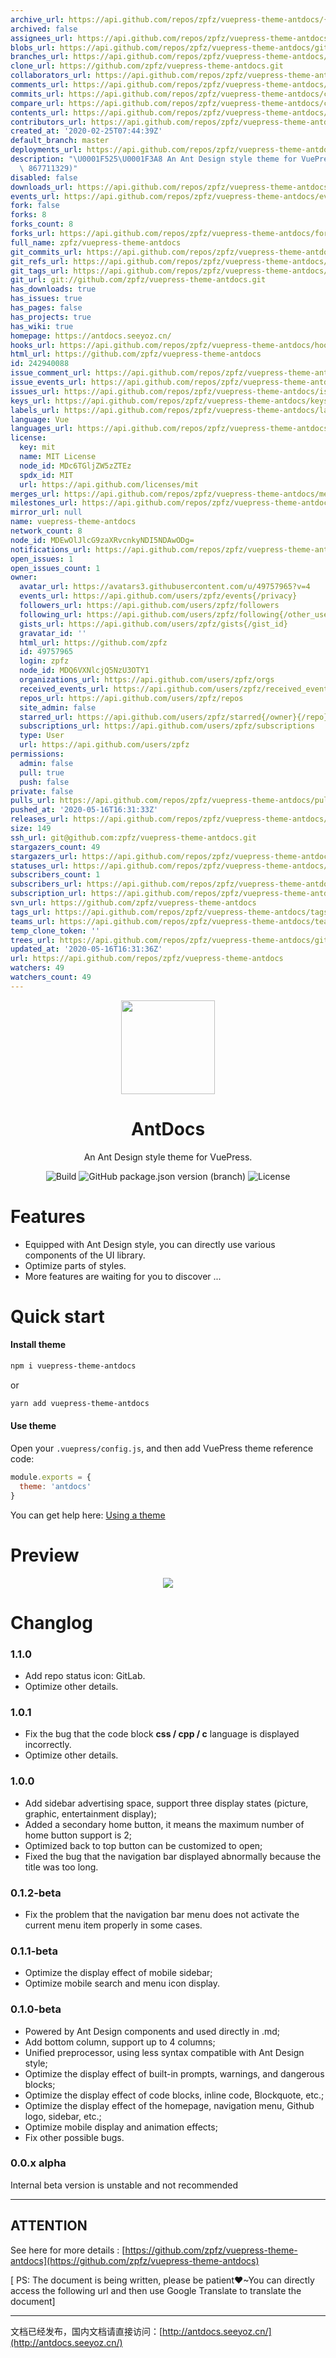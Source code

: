 ```yaml
---
archive_url: https://api.github.com/repos/zpfz/vuepress-theme-antdocs/{archive_format}{/ref}
archived: false
assignees_url: https://api.github.com/repos/zpfz/vuepress-theme-antdocs/assignees{/user}
blobs_url: https://api.github.com/repos/zpfz/vuepress-theme-antdocs/git/blobs{/sha}
branches_url: https://api.github.com/repos/zpfz/vuepress-theme-antdocs/branches{/branch}
clone_url: https://github.com/zpfz/vuepress-theme-antdocs.git
collaborators_url: https://api.github.com/repos/zpfz/vuepress-theme-antdocs/collaborators{/collaborator}
comments_url: https://api.github.com/repos/zpfz/vuepress-theme-antdocs/comments{/number}
commits_url: https://api.github.com/repos/zpfz/vuepress-theme-antdocs/commits{/sha}
compare_url: https://api.github.com/repos/zpfz/vuepress-theme-antdocs/compare/{base}...{head}
contents_url: https://api.github.com/repos/zpfz/vuepress-theme-antdocs/contents/{+path}
contributors_url: https://api.github.com/repos/zpfz/vuepress-theme-antdocs/contributors
created_at: '2020-02-25T07:44:39Z'
default_branch: master
deployments_url: https://api.github.com/repos/zpfz/vuepress-theme-antdocs/deployments
description: "\U0001F525\U0001F3A8 An Ant Design style theme for VuePress. (QQ Group:\
  \ 867711329)"
disabled: false
downloads_url: https://api.github.com/repos/zpfz/vuepress-theme-antdocs/downloads
events_url: https://api.github.com/repos/zpfz/vuepress-theme-antdocs/events
fork: false
forks: 8
forks_count: 8
forks_url: https://api.github.com/repos/zpfz/vuepress-theme-antdocs/forks
full_name: zpfz/vuepress-theme-antdocs
git_commits_url: https://api.github.com/repos/zpfz/vuepress-theme-antdocs/git/commits{/sha}
git_refs_url: https://api.github.com/repos/zpfz/vuepress-theme-antdocs/git/refs{/sha}
git_tags_url: https://api.github.com/repos/zpfz/vuepress-theme-antdocs/git/tags{/sha}
git_url: git://github.com/zpfz/vuepress-theme-antdocs.git
has_downloads: true
has_issues: true
has_pages: false
has_projects: true
has_wiki: true
homepage: https://antdocs.seeyoz.cn/
hooks_url: https://api.github.com/repos/zpfz/vuepress-theme-antdocs/hooks
html_url: https://github.com/zpfz/vuepress-theme-antdocs
id: 242940088
issue_comment_url: https://api.github.com/repos/zpfz/vuepress-theme-antdocs/issues/comments{/number}
issue_events_url: https://api.github.com/repos/zpfz/vuepress-theme-antdocs/issues/events{/number}
issues_url: https://api.github.com/repos/zpfz/vuepress-theme-antdocs/issues{/number}
keys_url: https://api.github.com/repos/zpfz/vuepress-theme-antdocs/keys{/key_id}
labels_url: https://api.github.com/repos/zpfz/vuepress-theme-antdocs/labels{/name}
language: Vue
languages_url: https://api.github.com/repos/zpfz/vuepress-theme-antdocs/languages
license:
  key: mit
  name: MIT License
  node_id: MDc6TGljZW5zZTEz
  spdx_id: MIT
  url: https://api.github.com/licenses/mit
merges_url: https://api.github.com/repos/zpfz/vuepress-theme-antdocs/merges
milestones_url: https://api.github.com/repos/zpfz/vuepress-theme-antdocs/milestones{/number}
mirror_url: null
name: vuepress-theme-antdocs
network_count: 8
node_id: MDEwOlJlcG9zaXRvcnkyNDI5NDAwODg=
notifications_url: https://api.github.com/repos/zpfz/vuepress-theme-antdocs/notifications{?since,all,participating}
open_issues: 1
open_issues_count: 1
owner:
  avatar_url: https://avatars3.githubusercontent.com/u/49757965?v=4
  events_url: https://api.github.com/users/zpfz/events{/privacy}
  followers_url: https://api.github.com/users/zpfz/followers
  following_url: https://api.github.com/users/zpfz/following{/other_user}
  gists_url: https://api.github.com/users/zpfz/gists{/gist_id}
  gravatar_id: ''
  html_url: https://github.com/zpfz
  id: 49757965
  login: zpfz
  node_id: MDQ6VXNlcjQ5NzU3OTY1
  organizations_url: https://api.github.com/users/zpfz/orgs
  received_events_url: https://api.github.com/users/zpfz/received_events
  repos_url: https://api.github.com/users/zpfz/repos
  site_admin: false
  starred_url: https://api.github.com/users/zpfz/starred{/owner}{/repo}
  subscriptions_url: https://api.github.com/users/zpfz/subscriptions
  type: User
  url: https://api.github.com/users/zpfz
permissions:
  admin: false
  pull: true
  push: false
private: false
pulls_url: https://api.github.com/repos/zpfz/vuepress-theme-antdocs/pulls{/number}
pushed_at: '2020-05-16T16:31:33Z'
releases_url: https://api.github.com/repos/zpfz/vuepress-theme-antdocs/releases{/id}
size: 149
ssh_url: git@github.com:zpfz/vuepress-theme-antdocs.git
stargazers_count: 49
stargazers_url: https://api.github.com/repos/zpfz/vuepress-theme-antdocs/stargazers
statuses_url: https://api.github.com/repos/zpfz/vuepress-theme-antdocs/statuses/{sha}
subscribers_count: 1
subscribers_url: https://api.github.com/repos/zpfz/vuepress-theme-antdocs/subscribers
subscription_url: https://api.github.com/repos/zpfz/vuepress-theme-antdocs/subscription
svn_url: https://github.com/zpfz/vuepress-theme-antdocs
tags_url: https://api.github.com/repos/zpfz/vuepress-theme-antdocs/tags
teams_url: https://api.github.com/repos/zpfz/vuepress-theme-antdocs/teams
temp_clone_token: ''
trees_url: https://api.github.com/repos/zpfz/vuepress-theme-antdocs/git/trees{/sha}
updated_at: '2020-05-16T16:31:36Z'
url: https://api.github.com/repos/zpfz/vuepress-theme-antdocs
watchers: 49
watchers_count: 49
---
```


<div align="center"><img src="https://s2.ax1x.com/2020/02/27/3aIcDK.png" height = "150" /></div>

<h1 align="center">AntDocs</h1>

<div align="center">

An Ant Design style theme for VuePress.

</div>

<div align="center">

![Build](https://img.shields.io/badge/build-passing-brightgreen?style=flat-square) ![GitHub package.json version (branch)](https://img.shields.io/github/package-json/v/zpfz/vuepress-theme-antdocs?style=flat-square) ![License](https://img.shields.io/github/license/zpfz/vuepress-theme-antdocs?style=flat-square)

</div>

# Features
- Equipped with Ant Design style, you can directly use various components of the UI library.
- Optimize parts of styles.
- More features are waiting for you to discover ...

# Quick start

#### Install theme

```sh
npm i vuepress-theme-antdocs
```
or
```sh
yarn add vuepress-theme-antdocs
```

#### Use theme  

Open your `.vuepress/config.js`, and then add VuePress theme reference code:
```js
module.exports = {
  theme: 'antdocs'
}
```
You can get help here: [Using a theme](https://vuepress.vuejs.org/theme/using-a-theme.html#theme-shorthand)

# Preview

<p align="center"><img src="https://s2.ax1x.com/2020/02/28/3B3lOf.png"/></p>

# Changlog

### 1.1.0

- Add repo status icon: GitLab.
- Optimize other details.


### 1.0.1

- Fix the bug that the code block **css / cpp / c** language is displayed incorrectly.
- Optimize other details.

### 1.0.0

- Add sidebar advertising space, support three display states (picture, graphic, entertainment display);
- Added a secondary home button, it means the maximum number of home button support is 2;
- Optimized back to top button can be customized to open;
- Fixed the bug that the navigation bar displayed abnormally because the title was too long.

### 0.1.2-beta

- Fix the problem that the navigation bar menu does not activate the current menu item properly in some cases.

### 0.1.1-beta

- Optimize the display effect of mobile sidebar;
- Optimize mobile search and menu icon display.

### 0.1.0-beta

- Powered by Ant Design components and used directly in .md;
- Add bottom column, support up to 4 columns;
- Unified preprocessor, using less syntax compatible with Ant Design style;
- Optimize the display effect of built-in prompts, warnings, and dangerous blocks;
- Optimize the display effect of code blocks, inline code, Blockquote, etc.;
- Optimize the display effect of the homepage, navigation menu, Github logo, sidebar, etc.;
- Optimize mobile display and animation effects;
- Fix other possible bugs.

### 0.0.x alpha
Internal beta version is unstable and not recommended

---

## ATTENTION

See here for more details : [https://github.com/zpfz/vuepress-theme-antdocs](https://github.com/zpfz/vuepress-theme-antdocs)  

 [ PS: The document is being written, please be patient❤~You can directly access the following url and then use Google Translate to translate the document]

---

文档已经发布，国内文档请直接访问：[http://antdocs.seeyoz.cn/](http://antdocs.seeyoz.cn/)
